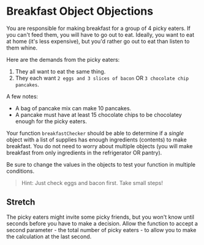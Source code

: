 # Breakfast Object Objections

You are responsible for making breakfast for a group of 4 picky eaters. If you can't feed them, you will have to go out to eat. Ideally, you want to eat at home (it's less expensive), but you'd rather go out to eat than listen to them whine.

Here are the demands from the picky eaters:

1. They all want to eat the same thing.
2. They each want `2 eggs and 3 slices of bacon` OR `3 chocolate chip pancakes`.

A few notes:

- A bag of pancake mix can make 10 pancakes.
- A pancake must have at least 15 chocolate chips to be chocolatey enough for the picky eaters.

Your function `breakfastChecker` should be able to determine if a *single* object with a list of supplies has enough ingredients (contents) to make breakfast. You do not need to worry about multiple objects (you will make breakfast from only ingredients in the refrigerator OR pantry).

Be sure to change the values in the objects to test your function in multiple conditions.

> Hint: Just check eggs and bacon first. Take small steps!

## Stretch

The picky eaters might invite some picky friends, but you won't know until seconds before you have to make a decision. Allow the function to accept a second parameter - the total number of picky eaters - to allow you to make the calculation at the last second.